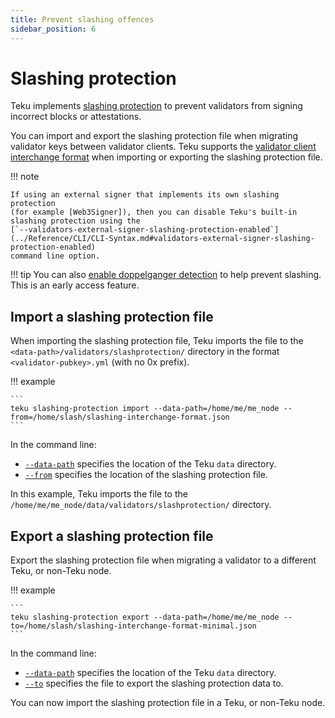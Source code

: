 ```yaml
---
title: Prevent slashing offences
sidebar_position: 6
---
```


# Slashing protection

Teku implements [slashing protection] to prevent validators from signing incorrect blocks or attestations.

You can import and export the slashing protection file when migrating validator keys between validator clients. Teku supports the [validator client interchange format] when importing or exporting the slashing protection file.

!!! note

    If using an external signer that implements its own slashing protection
    (for example [Web3Signer]), then you can disable Teku's built-in slashing protection using the
    [`--validators-external-signer-slashing-protection-enabled`](../Reference/CLI/CLI-Syntax.md#validators-external-signer-slashing-protection-enabled)
    command line option.

!!! tip You can also [enable doppelganger detection](Doppelganger-Detection.md) to help prevent slashing. This is an early access feature.

## Import a slashing protection file

When importing the slashing protection file, Teku imports the file to the `<data-path>/validators/slashprotection/` directory in the format `<validator-pubkey>.yml` (with no 0x prefix).

!!! example

    ```
    teku slashing-protection import --data-path=/home/me/me_node --from=/home/slash/slashing-interchange-format.json
    ```

In the command line:

- [`--data-path`](../Reference/CLI/Subcommands/Slashing-Protection.md#data-path) specifies the location of the Teku `data` directory.
- [`--from`](../Reference/CLI/Subcommands/Slashing-Protection.md#from) specifies the location of the slashing protection file.

In this example, Teku imports the file to the `/home/me/me_node/data/validators/slashprotection/` directory.

## Export a slashing protection file

Export the slashing protection file when migrating a validator to a different Teku, or non-Teku node.

!!! example

    ```
    teku slashing-protection export --data-path=/home/me/me_node --to=/home/slash/slashing-interchange-format-minimal.json
    ```

In the command line:

- [`--data-path`](../Reference/CLI/Subcommands/Slashing-Protection.md#data-path_1) specifies the location of the Teku `data` directory.
- [`--to`](../Reference/CLI/Subcommands/Slashing-Protection.md#to) specifies the file to export the slashing protection data to.

You can now import the slashing protection file in a Teku, or non-Teku node.

<!--links -->

[slashing protection]: ../Concepts/Slashing-Protection.md
[data path directory when starting Teku]: ../Reference/CLI/CLI-Syntax.md#data-path
[validator client interchange format]: https://eips.ethereum.org/EIPS/eip-3076
[Web3Signer]: https://docs.web3signer.consensys.net/en/latest/
